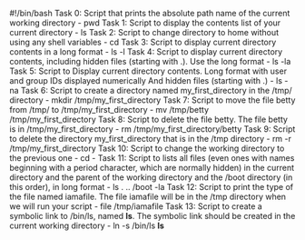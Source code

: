 #!/bin/bash
Task 0: Script that prints the absolute path name of the current working directory - pwd
Task 1: Script to display the contents list of your current directory - ls
Task 2: Script to change directory to home without using any shell variables - cd
Task 3: Script to display current directory contents in a long format - ls -l
Task 4: Script to display current directory contents, including hidden files (starting with .). Use the long format - ls -la
Task 5: Script to Display current directory contents.
Long format
with user and group IDs displayed numerically
And hidden files (starting with .) - ls -na
Task 6: Script to create a directory named my_first_directory in the /tmp/ directory - mkdir /tmp/my_first_directory
Task 7: Script to move the file betty from /tmp/ to /tmp/my_first_directory - mv /tmp/betty /tmp/my_first_directory
Task 8: Script to  delete the file betty.
The file betty is in /tmp/my_first_directory - rm /tmp/my_first_directory/betty
Task 9: Script to delete the directory my_first_directory that is in the /tmp directory - rm -r /tmp/my_first_directory
Task 10: Script to change the working directory to the previous one - cd -
Task 11: Script to lists all files (even ones with names beginning with a period character, which are normally hidden) in the current directory and the parent of the working directory and the /boot directory (in this order), in long format - ls . .. /boot -la
Task 12: Script to print the type of the file named iamafile. The file iamafile will be in the /tmp directory when we will run your script - file /tmp/iamafile
Task 13: Script to create a symbolic link to /bin/ls, named __ls__. The symbolic link should be created in the current working directory - ln -s /bin/ls __ls__
